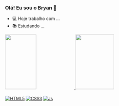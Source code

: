 ### Olá! Eu sou o Bryan 👋

- 💻 Hoje trabalho com ...
- 📚 Estudando ...

<div>
  <a href="https://github.com/BryanAlvess">
  <img width="45%" height="180em" src="https://github-readme-stats.vercel.app/api?username=BryanAlvess&show_icons=true&theme=swift&include_all_commits=true&count_private=true"/>
  <img width="50%" height="180em" src="https://github-readme-stats.vercel.app/api/top-langs/?username=BryanAlvess&layout=compact&langs_count=7&theme=swift"/>
</div>

<div style="display: inline_block"><br/>
<img align="center" alt="HTML5" src="https://img.shields.io/badge/HTML5-E34F26?style=for-the-badge&logo=html5&logoColor=white">
<img align="center" alt="CSS3" src="https://img.shields.io/badge/CSS3-1572B6?style=for-the-badge&logo=css3&logoColor=white">
<img align="center" alt="Js" src="https://img.shields.io/badge/JavaScript-323330?style=for-the-badge&logo=javascript&logoColor=F7DF1E">
</div>














